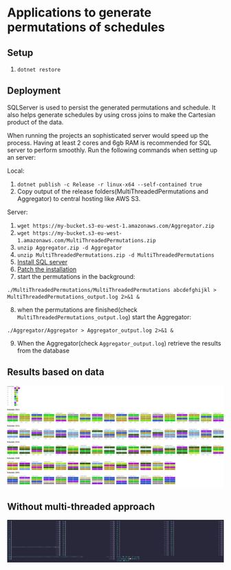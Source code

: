 # Applications to generate permutations of schedules

## Setup
1. `dotnet restore`

## Deployment
SQLServer is used to persist the generated permutations and schedule. It also helps generate schedules by using cross joins to make the Cartesian product of the data.

When running the projects an sophisticated server would speed up the process. Having at least 2 cores and 6gb RAM is recommended for SQL server to perform smoothly.
Run the following commands when setting up an server:

Local:
1. `dotnet publish -c Release -r linux-x64 --self-contained true`
2. Copy output of the release folders(MultiThreadedPermutations and Aggregator) to central hosting like AWS S3.

Server:
1. `wget https://my-bucket.s3-eu-west-1.amazonaws.com/Aggregator.zip` 
2. `wget https://my-bucket.s3-eu-west-1.amazonaws.com/MultiThreadedPermutations.zip` 
3. `unzip Aggregator.zip -d Aggregator` 
4. `unzip MultiThreadedPermutations.zip -d MultiThreadedPermutations`
5. [Install SQL server](https://docs.microsoft.com/en-us/sql/linux/quickstart-install-connect-ubuntu?view=sql-server-ver15)
6. [Patch the installation](https://stackoverflow.com/questions/57265913/error-tcp-provider-error-code-0x2746-during-the-sql-setup-in-linux-through-te)
7. start the permutations in the background:
```shell
./MultiThreadedPermutations/MultiThreadedPermutations abcdefghijkl > MultiThreadedPermutations_output.log 2>&1 &
```
8. when the permutations are finished(check `MultiThreadedPermutations_output.log`) start the Aggregator:
```shell
./Aggregator/Aggregator > Aggregator_output.log 2>&1 &
```
9. When the Aggregator(check `Aggregator_output.log`) retrieve the results from the database

## Results based on data
![Generated schema](./docs/generated_schedule.png)

## Without multi-threaded approach
![Generated schema](./docs/aws_ec2_server.png)
